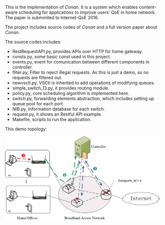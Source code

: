 This is the implementation of *Conan*. It is a system which enables content-aware scheduling for applications to improve users' QoE in home network. 
The paper is submmited to Internet-QoE 2016. 

The project includes source codes of *Conan* and a full version paper about *Conan*.

The source codes includes:

- RestRequestAPI.py, provides APIs over HTTP for home gateway.
- consts.py, some basic const used in this project.
- events.py, event for comunication between different components in controller.
- fliter.py, Filter to reject illegal requests. As this is just a demo, so no requests are filtered out.
- newvsctl.py, VSCtl is inherited to add operations of modifying queues.
- simple\_switch\_13.py, it provides routing module.
- policy.py, core scheduling algorithm is implemented here.
- switch.py, forwarding elements abstraction, which includes setting up queue pool for each port
- NIB.py, Information database for each switch.
- request.py, it shows an Restful API example.
- Makefile, scripts to run the application.

This demo topology:

![Topology](./workflow.jpg)




